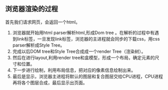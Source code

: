 ## 浏览器渲染的过程 

首先我们请求网页，会返回一个html。
1. 浏览器就开始用html parser解析html,形成Dom tree 。在解析的过程中有遇到link标签，一旦发现link标签，浏览器的主进程就会同步的下载css，用css parser解析成Style Tree。
2. 完成以后DOM tree和Style Tree合成成一个render Tree（渲染树）。
3. 然后在进行layout,利用render tree和盒模型，形成一个布局，确定元素的尺寸和位置。 
4. 下一步进行绘制，利用布局信息，把对应的像素信息绘制出来。
5. 最后是显示，浏览器主进程将默认的图层和复合图层交给CPU进程，CPU进程再将各个图层合成，最后显示出页面。